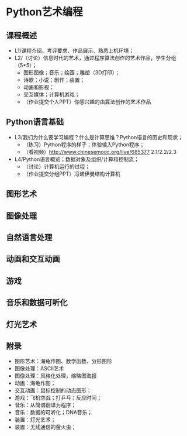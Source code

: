 # Python艺术编程
## 课程概述
- L1/课程介绍、考评要求、作品展示、熟悉上机环境；
- L2/（讨论）信息时代的艺术，通过程序算法创作的艺术作品，学生分组（5*5）；
  - 图形图像；音乐；绘画；雕塑（3D打印）；
  - 诗歌；小说；剧作；装置；
  - 动画和影视；
  - 交互媒体；计算机游戏；
  - （作业提交个人PPT）你感兴趣的由算法创作的艺术作品
## Python语言基础
- L3/我们为什么要学习编程？什么是计算思维？Python语言的历史和现状；
  - （练习）Python程序的样子；体验输入Python程序；
  - （看视频）http://www.chinesemooc.org/live/685377 2.1/2.2/2.3
- L4/Python语言概览；数据对象及组织/计算和控制流；
  - （讨论）计算机运行的过程；
  - （作业提交分组PPT）冯诺伊曼结构计算机
## 图形艺术
## 图像处理
## 自然语言处理
## 动画和交互动画
## 游戏
## 音乐和数据可听化
## 灯光艺术

## 附录
- 图形艺术：海龟作图、数学函数、分形图形
- 图像处理：ASCII艺术
- 图像处理：风格化处理，缩略图海报
- 动画：海龟作图；
- 交互动画：鼠标控制的动态图形；
- 游戏：飞机空战；打乒乓；反应时间；
- 音乐：从简谱翻译为程序；
- 音乐：数据的可听化；DNA音乐；
- 装置：灯光艺术；
- 装置：无线通信的萤火虫；